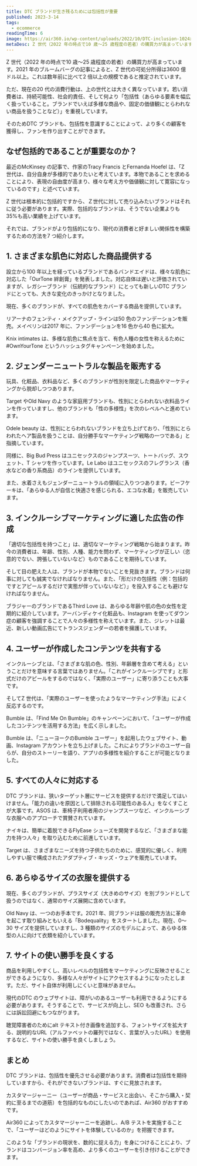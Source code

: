 ```yaml
---
title: DTC ブランドが生き残るためには包括性が重要
published: 2023-3-14
tags: 
  - ecommerce
readingTime: 6
image: https://air360.io/wp-content/uploads/2022/10/DTC-inclusion-1024x607.webp
metaDesc: Z 世代（2022 年の時点で10 歳～25 歳程度の若者）の購買力が高まっています。2021 年のブルームバーグの記事によると、Z 世代の可処分所得は3600 億ドル以上。これは数年前に比べて2 倍以上の規模であると推定されています。
---
```


Z 世代（2022 年の時点で10 歳～25 歳程度の若者）の購買力が高まっています。2021 年のブルームバーグの記事によると、Z 世代の可処分所得は3600 億ドル以上。これは数年前に比べて2 倍以上の規模であると推定されています。

ただ、現在の20 代の消費行動は、上の世代とは大きく異なっています。若い消費者は、持続可能性、社会的責任、そして何より「包括性（あらゆる要素を幅広く扱っていること。ブランドでいえば多様な商品や、固定の価値観にとらわれない商品を扱うことなど）」を重視しています。

そのためDTC ブランドも、包括性を意識することによって、より多くの顧客を獲得し、ファンを作り出すことができます。

## なぜ包括的であることが重要なのか？
最近のMcKinsey の記事で、作家のTracy Francis とFernanda Hoefel は、「Z 世代は、自分自身が多様的でありたいと考えています。本物であることを求めることにより、表現の自由度が高まり、様々な考え方や価値観に対して寛容になっているのです」と述べています。

Z 世代は根本的に包括的ですから、Ｚ世代に対して売り込みたいブランドはそれに従う必要があります。実際、包括的なブランドは、そうでない企業よりも35%も高い業績を上げています。

それでは、ブランドがより包括的になり、現代の消費者と好ましい関係性を構築するための方法を7 つ紹介します。

## 1. さまざまな肌色に対応した商品提供する
設立から100 年以上を経っているブランドであるバンドエイドは、様々な肌色に対応した「OurTone 絆創膏」を発表しました。対応自体は遅いと評価されていますが、レガシーブランド（伝統的なブランド）にとっても新しいDTC ブランドにとっても、大きな変化のきっかけとなりました。

現在、多くのブランドが、すべての肌色をカバーする商品を提供しています。

リアーナのフェンティ・メイクアップ・ラインは50 色のファンデーションを販売。メイベリンは2017 年に、ファンデーションを16 色から40 色に拡大。

Knix intimates は、多様な肌色に焦点を当て、有色人種の女性を称えるために#OwnYourTone というハッシュタグキャンペーンを始めました。

## 2. ジェンダーニュートラルな製品を販売する
玩具、化粧品、衣料品など、多くのブランドが性別を限定した商品やマーケティングから脱却しつつあります。

Target やOld Navy のような家庭用ブランドも、性別にとらわれない衣料品ラインを作っていますし、他のブランドも「性の多様性」を次のレベルへと進めています。

Odele beauty は、性別にとらわれないブランドを立ち上げており、「性別にとらわれたヘア製品を扱うことは、自分勝手なマーケティング戦略の一つである」と指摘しています。

同様に、Big Bud Press はユニセックスのジャンプスーツ、トートバッグ、スウェット、T シャツを作っています。Le Labo はユニセックスのフレグランス（香水などの香り系商品）のラインを提供しています。

また、水着さえもジェンダーニュートラルの領域に入りつつあります。ビーフケーキは、「あらゆる人が自信と快適さを感じられる、エコな水着」を販売しています。

## 3. インクルーシブマーケティングに適した広告の作成
「適切な包括性を持つこと」は、適切なマーケティング戦略から始まります。昨今の消費者は、年齢、性別、人種、能力を問わず、マーケティングが正しい（恣意的でない、誇張していないなど）ものであることを期待しています。

そして目の肥えた人は、ブランドが本物でないことを見抜きます。ブランドは何事に対しても誠実でなければなりません。また、「形だけの包括性（例：包括的ですとアピールするだけで実態が伴っていないなど）」を投入することも避けなければなりません。

ブラジャーのブランドであるThird Love は、あらゆる年齢や肌の色の女性を定期的に紹介しています。アーバンディケイ化粧品も、Instagram を使ってダウン症の顧客を強調することで人々の多様性を称えています。また、ジレットは最近、新しい動画広告にてトランスジェンダーの若者を擁護しています。

## 4. ユーザーが作成したコンテンツを共有する
インクルーシブとは、「さまざまな肌の色、性別、年齢層を含めて考える」ということだけを意味する言葉ではありません。「これがインクルーシブです」と形式だけのアピールをするのではなく、「実際のユーザー」に寄り添うことも大事です。

そしてZ 世代は、「実際のユーザーを使ったようなマーケティング手法」によく反応するのです。

Bumble は、「Find Me On Bumble」のキャンペーンにおいて、「ユーザーが作成したコンテンツを活用する方法」を広く示しました。

Bumble は、「ニューヨークのBumble ユーザー」を起用したウェブサイト、動画、Instagram アカウントを立ち上げました。これによりブランドのユーザー自らが、自分のストーリーを語り、アプリの多様性を紹介することが可能となりました。

## 5. すべての人々に対応する
DTC ブランドは、狭いターゲット層にサービスを提供するだけで満足してはいけません。「能力の違いを原因として排除される可能性のある人」をなくすことが大事です。ASOS は、車椅子利用者用のジャンプスーツなど、インクルーシブな衣服へのアプローチで賞賛されています。

ナイキは、簡単に着脱できるFlyEase シューズを開発するなど、「さまざまな能力を持つ人々」を取り込むために前進しています。

Target は、さまざまなニーズを持つ子供たちのために、感覚的に優しく、利用しやすい服で構成されたアダプティブ・キッズ・ウェアを販売しています。

## 6. あらゆるサイズの衣服を提供する
現在、多くのブランドが、プラスサイズ（大きめのサイズ）を別ブランドとして扱うのではなく、通常のサイズ展開に含めています。

Old Navy は、一つのお手本です。2021 年、同ブランドは服の販売方法に革命を起こす取り組みともいえる「Bodequality」をスタートしました。現在、0～30 サイズを提供していますし、3 種類のサイズのモデルによって、あらゆる体型の人に向けて衣類を紹介しています。

## 7. サイトの使い勝手を良くする
商品を利用しやすくし、高いレベルの包括性をマーケティングに反映させることができるようになり、多様な人々がサイトにアクセスするようになったとします。ただ、サイト自体が利用しにくいと意味があません。

現代のDTC のウェブサイトは、障がいのあるユーザーも利用できるようにする必要があります。そうすることで、サービスが向上し、SEO も改善され、さらには訴訟回避にもつながります。

聴覚障害者のためにalt テキスト付き画像を追加する、フォントサイズを拡大する、説明的なURL（アルファベットの羅列ではなく、言葉が入ったURL）を使用するなど、サイトの使い勝手を良くしましょう。

## まとめ
DTC ブランドは、包括性を優先させる必要があります。消費者は包括性を期待していますから、それができないブランドは、すぐに見放されます。

カスタマージャーニー（ユーザーが商品・サービスと出会い、そこから購入・契約に至るまでの道筋）を包括的なものにしたいのであれば、Air360 がおすすめです。

Air360 によってカスタマージャーニーを追跡し、A/B テストを実施することで、「ユーザーはどのようにサイトを体験しているのか」を把握できます。

このような「ブランドの現状を、数的に捉える力」を身につけることにより、ブランドはコンバージョン率を高め、より多くのユーザーを引き付けることができます。